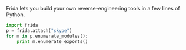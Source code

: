 Frida lets you build your own reverse-engineering tools in a few lines of Python.

```python
import frida
p = frida.attach("skype")
for m in p.enumerate_modules():
    print m.enumerate_exports()
```
